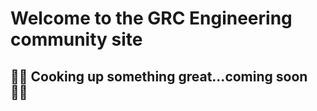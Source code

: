 # Welcome to the GRC Engineering community site

## 🧑‍🍳 Cooking up something great...coming soon 🧑‍🍳